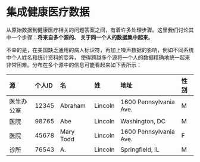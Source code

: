 集成健康医疗数据
===========================================================================
从原始数据到健康医疗相关的问题答案之间，有着许多处理步骤。这里我们讨论其中一个步骤：**将来自多个源的、
关于同一个人的数据集中起来**。

不幸的是，在美国缺乏通用的病人标识符，再加上噪声数据的影响，例如不同系统中个人姓名和统计资料的变异，
使得跨越多个源将一个人的数据精确地统一起来非常困难。分布在多个源中的信息可能看起来如下表所示：

| 源 | 个人ID | 名 | 姓 | 地址 | 性别 |
|:---|:------|:---|:---|:----|:----|
| 医生办公室 | 12345 | Abraham |Lincoln | 1600 Pennsylvania Ave. | M |
| 医院 | 98765 | Abe | Lincoln | Washington, DC | M |
| 医院 | 45678 | Mary Todd | Lincoln | 1600 Pennsylvania Ave. | F |
| 诊所 | 76543 | A. | Lincoln | Springfield, IL | M |



